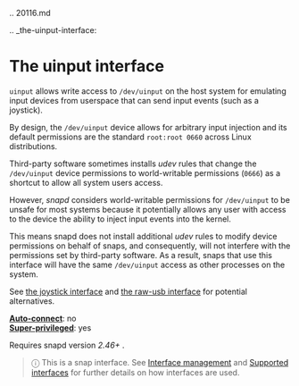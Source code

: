 .. 20116.md

.. _the-uinput-interface:

# The uinput interface

`uinput` allows write access to `/dev/uinput` on the host system for emulating input devices from userspace that can send input events (such as a joystick).

By design, the `/dev/uinput` device allows for arbitrary input injection and its default permissions are the standard `root:root 0660` across Linux distributions.

Third-party software sometimes installs _udev_ rules that change the `/dev/uinput` device permissions to world-writable permissions (`0666`) as a shortcut to allow all system users access.

However, _snapd_ considers world-writable permissions for `/dev/uinput` to be unsafe for most systems because it potentially allows any user with access to the device the ability to inject input events into the kernel.

This means snapd does not install additional _udev_ rules to modify device permissions on behalf of snaps, and consequently, will not interfere with the permissions set by third-party software. As a result, snaps that use this interface will have the same `/dev/uinput` access as other processes on the system.

See [the joystick interface](the-joystick-interface.md) and [the raw-usb interface](the-raw-usb-interface.md) for potential alternatives.

**[Auto-connect](interface-management.md#the-uinput-interface-heading--auto-connections)**: no</br>
**[Super-privileged](super-privileged-interfaces.md)**: yes</br>

Requires snapd version  *2.46+* .

> ⓘ  This is a snap interface. See [Interface management](interface-management.md) and [Supported interfaces](supported-interfaces.md) for further details on how interfaces are used.